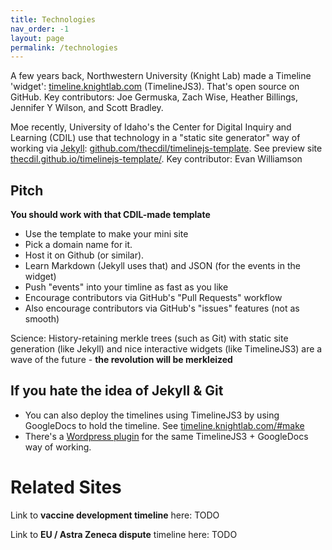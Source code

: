 ```yaml
---
title: Technologies
nav_order: -1
layout: page
permalink: /technologies
---
```


A few years back, Northwestern University (Knight Lab) made a Timeline 'widget': [timeline.knightlab.com](https://timeline.knightlab.com/) (TimelineJS3). That's open source on GitHub. Key contributors: Joe Germuska, Zach Wise, Heather Billings, Jennifer Y Wilson, and Scott Bradley.

Moe recently, University of Idaho's the Center for Digital Inquiry and Learning (CDIL) use that technology in a "static site generator" way of working via [Jekyll](https://jekyllrb.com/): [github.com/thecdil/timelinejs-template](https://github.com/thecdil/timelinejs-template). See preview site [thecdil.github.io/timelinejs-template/](https://thecdil.github.io/timelinejs-template/). Key contributor: Evan Williamson

## Pitch

**You should work with that CDIL-made template**

* Use the template to make your mini site
* Pick a domain name for it. 
* Host it on Github (or similar). 
* Learn Markdown (Jekyll uses that) and JSON (for the events in the widget)
* Push "events" into your timline as fast as you like
* Encourage contributors via GitHub's "Pull Requests" workflow
* Also encourage contributors via GitHub's "issues" features (not as smooth)

Science: History-retaining merkle trees (such as Git) with static site generation (like Jekyll) and nice interactive widgets (like TimelineJS3) are a wave of the future - **the revolution will be merkleized**

## If you hate the idea of Jekyll & Git

* You can also deploy the timelines using TimelineJS3 by using GoogleDocs to hold the timeline. See [timeline.knightlab.com/#make](https://timeline.knightlab.com/#make)
* There's a [Wordpress plugin](GoogleDoc) for the same TimelineJS3 + GoogleDocs way of working.

# Related Sites

Link to **vaccine development timeline** here: TODO

Link to **EU / Astra Zeneca dispute** timeline here: TODO


